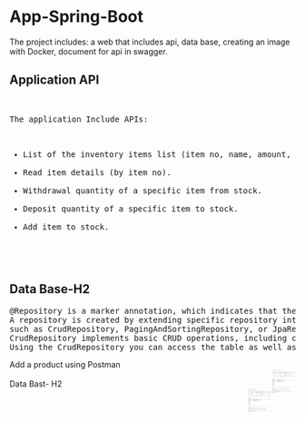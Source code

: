 # App-Spring-Boot

The project includes: a web that includes api, data base, creating an image with Docker,  document for api in swagger.

<h2>Application API</h2>
</br>
<pre>
The application Include APIs:

<ul>
<li>List of the inventory items list (item no, name, amount, inventory code).</li>
<li>Read item details (by item no).</li>
<li>Withdrawal quantity of a specific item from stock.</li>
<li>Deposit quantity of a specific item to stock.</li>
<li>Add item to stock.</li>
<ul>
</pre>

<h2>Data Base-H2</h2>
<pre>
@Repository is a marker annotation, which indicates that the underlying interface is a repository. 
A repository is created by extending specific repository interfaces, 
such as CrudRepository, PagingAndSortingRepository, or JpaRepository.
CrudRepository implements basic CRUD operations, including count, delete, deleteById, save, saveAll, findById, and findAll.
Using the CrudRepository you can access the table as well as update the data.
</pre>

Add a product using Postman
</br>
<img src="/Images/AddItem.PNG" alt="AddItem" style="float:right;width:42px;height:42px;">
</br>
Data Bast- H2
</br>
<img src="/Images/AddItem.png" alt="AddItem" style="float:right;width:42px;height:42px;">
</br>
